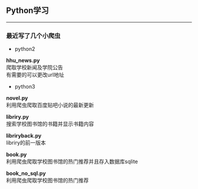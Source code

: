 ## Python学习
-------------------------
### 最近写了几个小爬虫
+ python2  

**hhu_news.py**  
爬取学校新闻及学院公告  
有需要的可以更改url地址

+ python3  

**novel.py**  
利用爬虫爬取百度贴吧小说的最新更新

**libriry.py**  
搜索学校图书馆的书籍并显示书籍内容

**libriryback.py**  
libriry的前一版本

**book.py**  
利用爬虫爬取学校图书馆的热门推荐并且存入数据库sqlite

**book_no_sql.py**  
利用爬虫爬取学校图书馆的热门推荐

